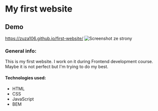 ﻿# My first website
## Demo
https://zuza106.github.io/first-website/
![Screenshot ze strony](https://i.postimg.cc/RZ5Rm1Ky/screenshot-moja-strona.png)
### General info:
This is my first website. I work on it during Frontend development course. Maybe it is not perfect but I'm trying to do my best.
#### Technologies used:
- HTML
- CSS
- JavaScript
- BEM
